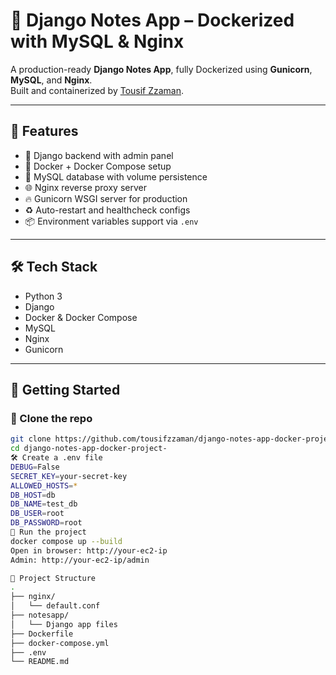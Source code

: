 # 📝 Django Notes App – Dockerized with MySQL & Nginx

A production-ready **Django Notes App**, fully Dockerized using **Gunicorn**, **MySQL**, and **Nginx**.  
Built and containerized by [Tousif Zzaman](https://github.com/tousifzzaman).

---

## 🚀 Features

- 🐍 Django backend with admin panel
- 🐳 Docker + Docker Compose setup
- 🧱 MySQL database with volume persistence
- 🌐 Nginx reverse proxy server
- 🔥 Gunicorn WSGI server for production
- ♻️ Auto-restart and healthcheck configs
- 📦 Environment variables support via `.env`

---

## 🛠️ Tech Stack

- Python 3
- Django
- Docker & Docker Compose
- MySQL
- Nginx
- Gunicorn

---

## 🧰 Getting Started

### 🔧 Clone the repo

```bash
git clone https://github.com/tousifzzaman/django-notes-app-docker-project-.git
cd django-notes-app-docker-project-
🛠️ Create a .env file
DEBUG=False
SECRET_KEY=your-secret-key
ALLOWED_HOSTS=*
DB_HOST=db
DB_NAME=test_db
DB_USER=root
DB_PASSWORD=root
🐳 Run the project
docker compose up --build
Open in browser: http://your-ec2-ip
Admin: http://your-ec2-ip/admin

📂 Project Structure
.
├── nginx/
│   └── default.conf
├── notesapp/
│   └── Django app files
├── Dockerfile
├── docker-compose.yml
├── .env
└── README.md


